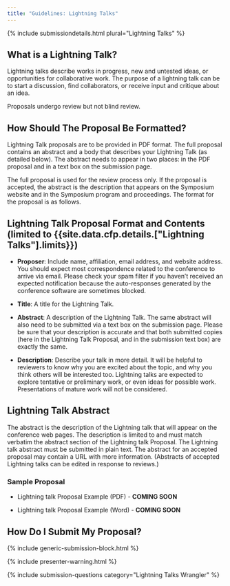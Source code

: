 ```yaml
---
title: "Guidelines: Lightning Talks"
---
```


{% include submissiondetails.html plural="Lightning Talks" %}

## What is a Lightning Talk?

Lightning talks describe works in progress, new and untested ideas, or
opportunities for collaborative work. The purpose of a lightning talk
can be to start a discussion, find collaborators, or receive input and
critique about an idea.

Proposals undergo review but not blind review.

## How Should The Proposal Be Formatted?

Lightning Talk proposals are to be provided in PDF format. The full proposal contains an abstract and a body that describes your Lightning Talk (as detailed below). The abstract needs to appear in two places: in the PDF proposal and in a text box on the submission page.

The full proposal is used for the review process only. If the proposal
is accepted, the abstract is the description that appears on the
Symposium website and in the Symposium program and proceedings. The
format for the proposal is as follows.

## Lightning Talk Proposal Format and Contents (limited to {{site.data.cfp.details.["Lightning Talks"].limits}})

-   **Proposer**: Include name, affiliation, email address, and website address. You should expect most correspondence related to the conference to arrive via email. Please check your spam filter if you haven’t received an expected notification because the auto-responses generated by the conference software are sometimes blocked.

-   **Title**: A title for the Lightning Talk.

-   **Abstract**: A description of the Lightning Talk. The same abstract
    will also need to be submitted via a text box on the submission
    page. Please be sure that your description is accurate and that both
    submitted copies (here in the Lightning Talk Proposal, and in the
    submission text box) are exactly the same.

-   **Description**: Describe your talk in more detail. It will be helpful
    to reviewers to know why you are excited about the topic, and why
    you think others will be interested too. Lightning talks are
    expected to explore tentative or preliminary work, or even ideas for
    possible work. Presentations of mature work will not be considered.

## Lightning Talk Abstract

The abstract is the description of the Lightning talk that will appear
on the conference web pages. The description is limited to and must
match verbatim the abstract section of the Lightning talk Proposal. The
Lightning talk abstract must be submitted in plain text. The abstract
for an accepted proposal may contain a URL with more information.
(Abstracts of accepted Lightning talks can be edited in response to
reviews.)

### Sample Proposal

-   Lightning talk Proposal Example (PDF) - **COMING SOON**

-   Lightning talk Proposal Example (Word) - **COMING SOON**

## How Do I Submit My Proposal?

{% include generic-submission-block.html %}

{% include presenter-warning.html %}

{% include submission-questions category="Lightning Talks Wrangler" %}
